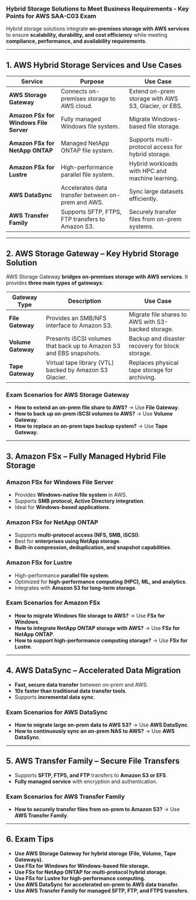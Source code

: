 ### **Hybrid Storage Solutions to Meet Business Requirements - Key Points for AWS SAA-C03 Exam**  

Hybrid storage solutions integrate **on-premises storage with AWS services** to ensure **scalability, durability, and cost efficiency** while meeting **compliance, performance, and availability requirements**.

---

## **1. AWS Hybrid Storage Services and Use Cases**
| **Service** | **Purpose** | **Use Case** |
|------------|------------|-------------|
| **AWS Storage Gateway** | Connects on-premises storage to AWS cloud. | Extend on-prem storage with AWS S3, Glacier, or EBS. |
| **Amazon FSx for Windows File Server** | Fully managed Windows file system. | Migrate Windows-based file storage. |
| **Amazon FSx for NetApp ONTAP** | Managed NetApp ONTAP file system. | Supports multi-protocol access for hybrid storage. |
| **Amazon FSx for Lustre** | High-performance parallel file system. | Hybrid workloads with HPC and machine learning. |
| **AWS DataSync** | Accelerates data transfer between on-prem and AWS. | Sync large datasets efficiently. |
| **AWS Transfer Family** | Supports SFTP, FTPS, FTP transfers to Amazon S3. | Securely transfer files from on-prem systems. |

---

## **2. AWS Storage Gateway – Key Hybrid Storage Solution**
AWS Storage Gateway **bridges on-premises storage with AWS services**. It provides **three main types of gateways**:

| **Gateway Type** | **Description** | **Use Case** |
|-----------------|----------------|-------------|
| **File Gateway** | Provides an SMB/NFS interface to Amazon S3. | Migrate file shares to AWS with S3-backed storage. |
| **Volume Gateway** | Presents iSCSI volumes that back up to Amazon S3 and EBS snapshots. | Backup and disaster recovery for block storage. |
| **Tape Gateway** | Virtual tape library (VTL) backed by Amazon S3 Glacier. | Replaces physical tape storage for archiving. |

### **Exam Scenarios for AWS Storage Gateway**
- **How to extend an on-prem file share to AWS?** → Use **File Gateway**.
- **How to back up on-prem iSCSI volumes to AWS?** → Use **Volume Gateway**.
- **How to replace an on-prem tape backup system?** → Use **Tape Gateway**.

---

## **3. Amazon FSx – Fully Managed Hybrid File Storage**
### **Amazon FSx for Windows File Server**
- Provides **Windows-native file system** in AWS.
- Supports **SMB protocol, Active Directory integration**.
- Ideal for **Windows-based applications**.

### **Amazon FSx for NetApp ONTAP**
- Supports **multi-protocol access (NFS, SMB, iSCSI)**.
- Best for **enterprises using NetApp storage**.
- **Built-in compression, deduplication, and snapshot capabilities**.

### **Amazon FSx for Lustre**
- High-performance **parallel file system**.
- Optimized for **high-performance computing (HPC), ML, and analytics**.
- Integrates with **Amazon S3 for long-term storage**.

### **Exam Scenarios for Amazon FSx**
- **How to migrate Windows file storage to AWS?** → Use **FSx for Windows**.
- **How to integrate NetApp ONTAP storage with AWS?** → Use **FSx for NetApp ONTAP**.
- **How to support high-performance computing storage?** → Use **FSx for Lustre**.

---

## **4. AWS DataSync – Accelerated Data Migration**
- **Fast, secure data transfer** between on-prem and AWS.
- **10x faster than traditional data transfer tools**.
- Supports **incremental data sync**.

### **Exam Scenarios for AWS DataSync**
- **How to migrate large on-prem data to AWS S3?** → Use **AWS DataSync**.
- **How to continuously sync an on-prem NAS to AWS?** → Use **AWS DataSync**.

---

## **5. AWS Transfer Family – Secure File Transfers**
- Supports **SFTP, FTPS, and FTP** transfers to **Amazon S3 or EFS**.
- **Fully managed service** with encryption and authentication.

### **Exam Scenarios for AWS Transfer Family**
- **How to securely transfer files from on-prem to Amazon S3?** → Use **AWS Transfer Family**.

---

## **6. Exam Tips**
- **Use AWS Storage Gateway for hybrid storage (File, Volume, Tape Gateways).**
- **Use FSx for Windows for Windows-based file storage.**
- **Use FSx for NetApp ONTAP for multi-protocol hybrid storage.**
- **Use FSx for Lustre for high-performance computing.**
- **Use AWS DataSync for accelerated on-prem to AWS data transfer.**
- **Use AWS Transfer Family for managed SFTP, FTP, and FTPS transfers.**

